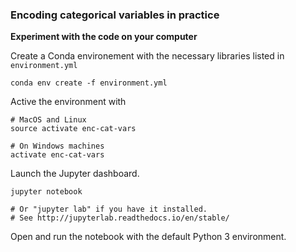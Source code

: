 
### Encoding categorical variables in practice

**Experiment with the code on your computer**

Create a Conda environement with the necessary libraries listed in `environment.yml`

```
conda env create -f environment.yml
```

Active the environment with

```
# MacOS and Linux
source activate enc-cat-vars

# On Windows machines
activate enc-cat-vars
```

Launch the Jupyter dashboard.

```
jupyter notebook

# Or "jupyter lab" if you have it installed.
# See http://jupyterlab.readthedocs.io/en/stable/
```

Open and run the notebook with the default Python 3 environment.

